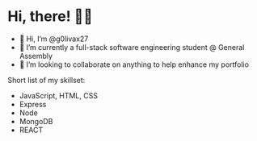 # Hi, there! :woman_technologist:

- :wave: Hi, I’m @g0livax27
- 🌱 I’m currently a full-stack software engineering student @ General Assembly
- 💞️ I’m looking to collaborate on anything to help enhance my portfolio

Short list of my skillset:
- JavaScript, HTML, CSS
- Express
- Node
- MongoDB
- REACT

<!---
g0livax27/g0livax27 is a ✨ special ✨ repository because its `README.md` (this file) appears on your GitHub profile.
You can click the Preview link to take a look at your changes.
--->
